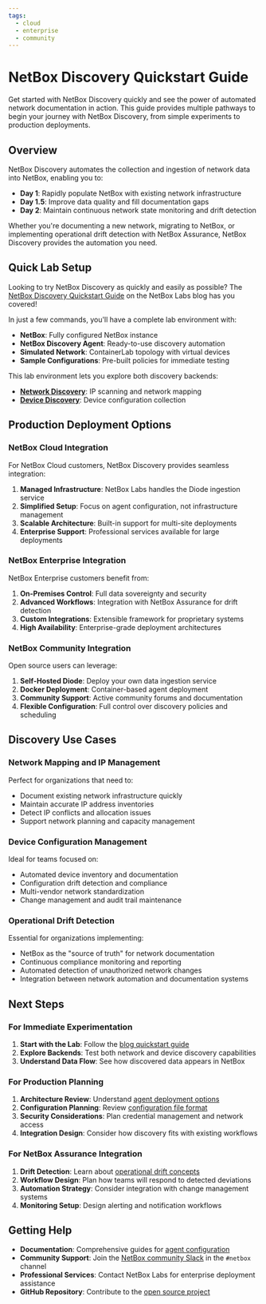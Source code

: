 ```yaml
---
tags:
  - cloud
  - enterprise
  - community
---
```


# NetBox Discovery Quickstart Guide

Get started with NetBox Discovery quickly and see the power of automated network documentation in action. This guide provides multiple pathways to begin your journey with NetBox Discovery, from simple experiments to production deployments.

## Overview

NetBox Discovery automates the collection and ingestion of network data into NetBox, enabling you to:

- **Day 1**: Rapidly populate NetBox with existing network infrastructure
- **Day 1.5**: Improve data quality and fill documentation gaps  
- **Day 2**: Maintain continuous network state monitoring and drift detection

Whether you're documenting a new network, migrating to NetBox, or implementing operational drift detection with NetBox Assurance, NetBox Discovery provides the automation you need.

## Quick Lab Setup

Looking to try NetBox Discovery as quickly and easily as possible? The [NetBox Discovery Quickstart Guide](https://netboxlabs.com/blog/netbox-discovery-quickstart-guide/) on the NetBox Labs blog has you covered! 

In just a few commands, you'll have a complete lab environment with:

- **NetBox**: Fully configured NetBox instance
- **NetBox Discovery Agent**: Ready-to-use discovery automation
- **Simulated Network**: ContainerLab topology with virtual devices
- **Sample Configurations**: Pre-built policies for immediate testing

This lab environment lets you explore both discovery backends:

- **[Network Discovery](agent/network_discovery.md)**: IP scanning and network mapping
- **[Device Discovery](agent/device_discovery.md)**: Device configuration collection

## Production Deployment Options

### NetBox Cloud Integration
For NetBox Cloud customers, NetBox Discovery provides seamless integration:

1. **Managed Infrastructure**: NetBox Labs handles the Diode ingestion service
2. **Simplified Setup**: Focus on agent configuration, not infrastructure management
3. **Scalable Architecture**: Built-in support for multi-site deployments
4. **Enterprise Support**: Professional services available for large deployments

### NetBox Enterprise Integration  
NetBox Enterprise customers benefit from:

1. **On-Premises Control**: Full data sovereignty and security
2. **Advanced Workflows**: Integration with NetBox Assurance for drift detection
3. **Custom Integrations**: Extensible framework for proprietary systems
4. **High Availability**: Enterprise-grade deployment architectures

### NetBox Community Integration
Open source users can leverage:

1. **Self-Hosted Diode**: Deploy your own data ingestion service
2. **Docker Deployment**: Container-based agent deployment
3. **Community Support**: Active community forums and documentation
4. **Flexible Configuration**: Full control over discovery policies and scheduling

## Discovery Use Cases

### Network Mapping and IP Management
Perfect for organizations that need to:
- Document existing network infrastructure quickly
- Maintain accurate IP address inventories
- Detect IP conflicts and allocation issues
- Support network planning and capacity management

### Device Configuration Management
Ideal for teams focused on:
- Automated device inventory and documentation
- Configuration drift detection and compliance
- Multi-vendor network standardization
- Change management and audit trail maintenance

### Operational Drift Detection
Essential for organizations implementing:
- NetBox as the "source of truth" for network documentation
- Continuous compliance monitoring and reporting
- Automated detection of unauthorized network changes
- Integration between network automation and documentation systems

## Next Steps

### For Immediate Experimentation
1. **Start with the Lab**: Follow the [blog quickstart guide](https://netboxlabs.com/blog/netbox-discovery-quickstart-guide/)
2. **Explore Backends**: Test both network and device discovery capabilities
3. **Understand Data Flow**: See how discovered data appears in NetBox

### For Production Planning
1. **Architecture Review**: Understand [agent deployment options](agent/index.md)
2. **Configuration Planning**: Review [configuration file format](agent/configuration-file.md)
3. **Security Considerations**: Plan credential management and network access
4. **Integration Design**: Consider how discovery fits with existing workflows

### For NetBox Assurance Integration
1. **Drift Detection**: Learn about [operational drift concepts](../netbox-assurance/index.md)
2. **Workflow Design**: Plan how teams will respond to detected deviations
3. **Automation Strategy**: Consider integration with change management systems
4. **Monitoring Setup**: Design alerting and notification workflows

## Getting Help

- **Documentation**: Comprehensive guides for [agent configuration](agent/configuration-file.md)
- **Community Support**: Join the [NetBox community Slack](https://netdev.chat/) in the `#netbox` channel
- **Professional Services**: Contact NetBox Labs for enterprise deployment assistance
- **GitHub Repository**: Contribute to the [open source project](https://github.com/netboxlabs/orb-agent)